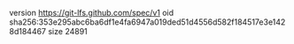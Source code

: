 version https://git-lfs.github.com/spec/v1
oid sha256:353e295abc6ba6df1e4fa6947a019ded51d4556d582f184517e3e1428d184467
size 24891
